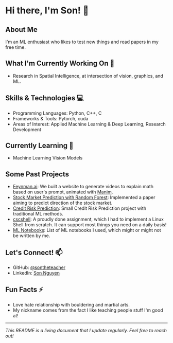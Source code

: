 # Hi there, I'm Son! 👋

## About Me
I'm an ML enthusiast who likes to test new things and read papers in my free time.

## What I'm Currently Working On 🔭
- Research in Spatial Intelligence, at intersection of vision, graphics, and ML.

## Skills & Technologies 💻
- Programming Languages: Python, C++, C
- Frameworks & Tools: Pytorch, cuda
- Areas of Interest: Applied Machine Learning & Deep Learning, Research Development

## Currently Learning 🌱
- Machine Learning Vision Models

## Some Past Projects
- [Feynman.ai](https://github.com/sontheteacher/Feynman.ai): We built a website to generate videos to explain math based on user's prompt, animated with [Manim](https://github.com/ManimCommunity/manim).
- [Stock Market Prediction with Random Forest](https://github.com/sontheteacher/Stock-Market-Prediction-with-RF): Implemented a paper aiming to predict direction of the stock market.
- [Credit Risk Prediction](https://github.com/sontheteacher/Credit-Risk-Prediction): Small Credit Risk Prediction project with traditional ML methods.
- [cscshell](https://github.com/sontheteacher/cscshell): A proudly done assignment, which I had to implement a Linux Shell from scratch. It can support most things you need on a daily basis!
- [ML Notebooks](https://github.com/sontheteacher/ML-Notebooks): List of ML notebooks I used, which might or might not be written by me.

## Let's Connect! 📫
- GitHub: [@sontheteacher](https://github.com/sontheteacher)
- LinkedIn: [Son Nguyen](https://www.linkedin.com/in/binh-son-nguyen-35b996221/)

## Fun Facts ⚡
- Love hate relationship with bouldering and martial arts.
- My nickname comes from the fact I like teaching people stuff I'm good at!

---
*This README is a living document that I update regularly. Feel free to reach out!*
